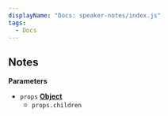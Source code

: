 ```yaml
---
displayName: "Docs: speaker-notes/index.js"
tags: 
  - Docs
---
```


<!-- Generated by documentation.js. Update this documentation by updating the source code. -->

## Notes

**Parameters**

-   `props` **[Object][1]** 
    -   `props.children`  

[1]: https://developer.mozilla.org/docs/Web/JavaScript/Reference/Global_Objects/Object

